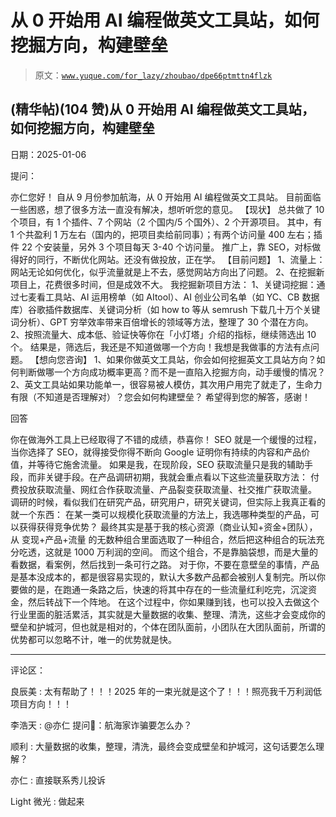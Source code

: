 # 从 0 开始用 AI 编程做英文工具站，如何挖掘方向，构建壁垒

> 原文：[`www.yuque.com/for_lazy/zhoubao/dpe66ptmttn4flzk`](https://www.yuque.com/for_lazy/zhoubao/dpe66ptmttn4flzk)

## (精华帖)(104 赞)从 0 开始用 AI 编程做英文工具站，如何挖掘方向，构建壁垒

日期：2025-01-06

提问：

亦仁您好！ 自从 9 月份参加航海，从 0 开始用 AI 编程做英文工具站。 目前面临一些困惑，想了很多方法一直没有解决，想听听您的意见。 【现状】
总共做了 10 个项目，有 1 个插件、7 个网站（2 个国内/5 个国外）、2 个开源项目。
其中，有 1 个共盈利 1 万左右（国内的，把项目卖给前同事）；有两个访问量 400 左右；插件 22 个安装量，另外 3 个项目每天 3-40 个访问量。
推广上，靠 SEO，对标做得好的同行，不断优化网站。还没有做投放，正在学。 【目前问题】
1、流量上：网站无论如何优化，似乎流量就是上不去，感觉网站方向出了问题。 2、在挖掘新项目上，花费很多时间，但是成效不大。 我挖掘新项目方法：
1、关键词挖掘：通过七麦看工具站、AI 运用榜单（如 AItool）、AI 创业公司名单（如 YC、CB 数据库）谷歌插件数据库、关键词分析（如 how
to 等从 semrush 下载几十万个关键词分析）、GPT 穷举效率带来百倍增长的领域等方法，整理了 30 个潜在方向。
2、按照流量大、成本低、验证快等你在「小灯塔」介绍的指标，继续筛选出 10 个。 结果是，筛选后，我还是不知道做哪一个方向！我想是我做事的方法有点问题。
【想向您咨询】 1、如果你做英文工具站，你会如何挖掘英文工具站方向？如何判断做哪一个方向成功概率更高？而不是一直陷入挖掘方向，动手缓慢的情况？
2、英文工具站如果功能单一，很容易被人模仿，其次用户用完了就走了，生命力有限（不知道是否理解对）？您会如何构建壁垒？ 希望得到您的解答，感谢！

回答

你在做海外工具上已经取得了不错的成绩，恭喜你！
SEO 就是一个缓慢的过程，当你选择了 SEO，就得接受你得不断向 Google 证明你有持续的内容和产品价值，并等待它施舍流量。
如果是我，在现阶段，SEO 获取流量只是我的辅助手段，而非关键手段。在产品调研初期，我就会重点看以下这些流量获取方法：
付费投放获取流量、网红合作获取流量、产品裂变获取流量、社交推广获取流量。
调研的时候，看似我们在研究产品，研究用户，研究关键词，但实际上我真正看的就一个东西：
在某一类可以规模化获取流量的方法上，我选哪种类型的产品，可以获得获得竞争优势？ 最终其实是基于我的核心资源（商业认知+资金+团队），从 变现+产品+流量
的无数种组合里面选取了一种组合，然后把这种组合的玩法充分吃透，这就是 1000 万利润的空间。
而这个组合，不是靠脑袋想，而是大量的看数据，看案例，然后找到一条可行之路。
对于你，不要在意壁垒的事情，产品是基本没成本的，都是很容易实现的，默认大多数产品都会被别人复制完。所以你要做的是，在跑通一条路之后，快速的将其中存在的一些流量红利吃完，沉淀资金，然后转战下一个阵地。
在这个过程中，你如果赚到钱，也可以投入去做这个行业里面的脏活累活，其实就是大量数据的收集、整理、清洗，这些才会变成你的壁垒和护城河，但也就是相对的，个体在团队面前，小团队在大团队面前，所谓的优势都可以忽略不计，唯一的优势就是快。

* * *

评论区：

良辰美 : 太有帮助了！！！2025 年的一束光就是这个了！！！照亮我千万利润低项目方向！！！

李浩天 : @亦仁 提问🙋：航海家诈骗要怎么办？

顺利 : 大量数据的收集，整理，清洗，最终会变成壁垒和护城河，这句话要怎么理解？

亦仁 : 直接联系秀儿投诉

Light 微光 : 做起来